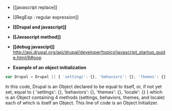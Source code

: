 * [[javascript replace]]
* [[RegExp : regular expression]]
* **[[Drupal and javascript]]**
* **[[Javascript method]]**
* **[[debug javascipt]]**
http://api.drupal.org/api/drupal/developer!topics!javascript_startup_guide.html/6#oop

* **Example of an object initialization**

```js
var Drupal = Drupal || { 'settings': {}, 'behaviors': {}, 'themes': {}, 'locale': {} };
```
In this code, Drupal is an Object declared to be equal to itself, or, if not yet set, equal to { 'settings': {}, 'behaviors': {}, 'themes': {}, 'locale': {} } which is an Object containing 4 methods (settings, behaviors, themes, and locale) each of which is itself an Object. This line of code is an Object Initializer.